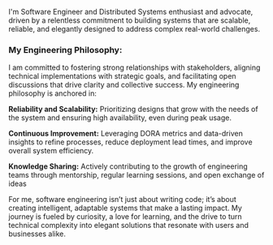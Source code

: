       
I'm Software Engineer and Distributed Systems enthusiast and advocate, driven by a relentless commitment to 
building systems that are scalable, reliable, and elegantly designed to address complex real-world challenges.
      
      
### My Engineering Philosophy:
    
 I am committed to fostering strong relationships with stakeholders, aligning technical implementations with strategic goals, and facilitating open discussions that drive clarity and collective success. My engineering philosophy is anchored in:            
    
**Reliability and Scalability:** Prioritizing designs that grow with the needs of the system and ensuring high availability, even during peak usage.
    
**Continuous Improvement:** Leveraging DORA metrics and data-driven insights to refine processes, reduce deployment lead times, and improve overall system efficiency.
    
**Knowledge Sharing:** Actively contributing to the growth of engineering teams through mentorship, regular learning sessions, and open exchange of ideas
    
For me, software engineering isn’t just about writing code; it’s about creating intelligent, adaptable systems that make a lasting impact. My journey is fueled by curiosity, a love for learning, and the drive to turn technical complexity into elegant solutions that resonate with users and businesses alike.
